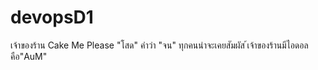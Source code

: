 # devopsD1
เจ้าของร้าน Cake Me Please "โสด"
คำว่า "จน" ทุกคนน่าจะเคยสัมผัส
้เจ้าของร้านมีไอดอลคือ"AuM"

